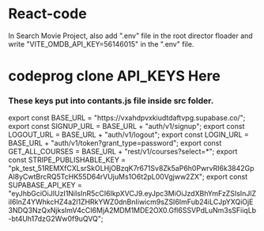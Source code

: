 # React-code
In Search Movie Project, also add ".env" file in the root director floader and write "VITE_OMDB_API_KEY=56146015" in the ".env" file.

# codeprog clone API_KEYS Here
<h3>These keys put into contants.js file inside src folder.</h3>
export const BASE_URL = "https://vxahdpvxkiudtdaftvpg.supabase.co/";
export const SIGNUP_URL = BASE_URL + "auth/v1/signup";
export const LOGOUT_URL = BASE_URL + "auth/v1/logout";
export const LOGIN_URL = BASE_URL + "auth/v1/token?grant_type=password";
export const GET_ALL_COURSES = BASE_URL + "rest/v1/courses?select=*";
export const STRIPE_PUBLISHABLE_KEY =
  "pk_test_51REMXfCXLsrSkOLHjOBzqK7r671Sv8Zk5aP6h0PwrvRI6k3842GpAl8yCwtBrcRQ5TcHK55D64rVUjuMs1O6t2pL00Vgjww2ZX";
export const SUPABASE_API_KEY =
  "eyJhbGciOiJIUzI1NiIsInR5cCI6IkpXVCJ9.eyJpc3MiOiJzdXBhYmFzZSIsInJlZiI6InZ4YWhkcHZ4a2l1ZHRkYWZ0dnBnIiwicm9sZSI6ImFub24iLCJpYXQiOjE3NDQ3NzQxNjksImV4cCI6MjA2MDM1MDE2OX0.Gfl6SSVPdLuNm3sSFiiqLb-bt4Uh17dzG2Ww0f9uQVQ";
